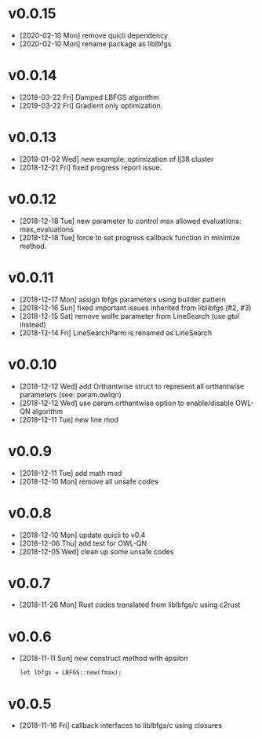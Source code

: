 
# v0.0.15

-   <span class="timestamp-wrapper"><span class="timestamp">[2020-02-10 Mon] </span></span> remove quicli dependency
-   <span class="timestamp-wrapper"><span class="timestamp">[2020-02-10 Mon] </span></span> rename package as liblbfgs


# v0.0.14

-   <span class="timestamp-wrapper"><span class="timestamp">[2019-03-22 Fri] </span></span> Damped LBFGS algorithm
-   <span class="timestamp-wrapper"><span class="timestamp">[2019-03-22 Fri] </span></span> Gradient only optimization.


# v0.0.13

-   <span class="timestamp-wrapper"><span class="timestamp">[2019-01-02 Wed] </span></span> new example: optimization of lj38 cluster
-   <span class="timestamp-wrapper"><span class="timestamp">[2018-12-21 Fri] </span></span> fixed progress report issue.


# v0.0.12

-   <span class="timestamp-wrapper"><span class="timestamp">[2018-12-18 Tue] </span></span> new parameter to control max allowed evaluations: max\_evaluations
-   <span class="timestamp-wrapper"><span class="timestamp">[2018-12-18 Tue] </span></span> force to set progress callback function in minimize method.


# v0.0.11

-   <span class="timestamp-wrapper"><span class="timestamp">[2018-12-17 Mon] </span></span> assign lbfgs parameters using builder pattern
-   <span class="timestamp-wrapper"><span class="timestamp">[2018-12-16 Sun] </span></span> fixed important issues inherited from liblibfgs (#2, #3)
-   <span class="timestamp-wrapper"><span class="timestamp">[2018-12-15 Sat] </span></span> remove wolfe parameter from LineSearch (use gtol instead)
-   <span class="timestamp-wrapper"><span class="timestamp">[2018-12-14 Fri] </span></span> LineSearchParm is renamed as LineSearch


# v0.0.10

-   <span class="timestamp-wrapper"><span class="timestamp">[2018-12-12 Wed] </span></span> add Orthantwise struct to represent all orthantwise parameters (see: param.owlqn)
-   <span class="timestamp-wrapper"><span class="timestamp">[2018-12-12 Wed] </span></span> use param.orthantwise option to enable/disable OWL-QN algorithm
-   <span class="timestamp-wrapper"><span class="timestamp">[2018-12-11 Tue] </span></span> new line mod


# v0.0.9

-   <span class="timestamp-wrapper"><span class="timestamp">[2018-12-11 Tue] </span></span> add math mod
-   <span class="timestamp-wrapper"><span class="timestamp">[2018-12-10 Mon] </span></span> remove all unsafe codes


# v0.0.8

-   <span class="timestamp-wrapper"><span class="timestamp">[2018-12-10 Mon] </span></span> update quicli to v0.4
-   <span class="timestamp-wrapper"><span class="timestamp">[2018-12-06 Thu] </span></span> add test for OWL-QN
-   <span class="timestamp-wrapper"><span class="timestamp">[2018-12-05 Wed] </span></span> clean up some unsafe codes


# v0.0.7

-   <span class="timestamp-wrapper"><span class="timestamp">[2018-11-26 Mon] </span></span> Rust codes translated from liblbfgs/c using c2rust


# v0.0.6

-   <span class="timestamp-wrapper"><span class="timestamp">[2018-11-11 Sun] </span></span> new construct method with epsilon
    
        let lbfgs = LBFGS::new(fmax);


# v0.0.5

-   <span class="timestamp-wrapper"><span class="timestamp">[2018-11-16 Fri] </span></span> callback interfaces to liblbfgs/c using closures

